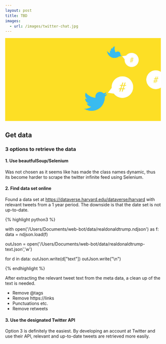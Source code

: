 ```yaml
---
layout: post
title: TBD
images:
  - url: /images/twitter-chat.jpg
---
```


<img src="/images/twitter-chat.jpg"/>


## Get data

### 3 options to retrieve the data

#### 1. Use beautfulSoup/Selenium 

Was not chosen as it seems like has made the class names dynamic, thus its become harder
to scrape the twitter infinite feed using Selenium.

#### 2. Find data set online

Found a data set at https://dataverse.harvard.edu/dataverse/harvard with relevant tweets from a 1 year period.
The downside is that the date set is not up-to-date.

{% highlight python3 %}

with open('/Users/Documents/web-bot/data/realdonaldtrump.ndjson') as f:
    data = ndjson.load(f)

outJson = open('/Users/Documents/web-bot/data/realdonaldtrump-text.json','w')

for d in data:
    outJson.write(d["text"])
    outJson.write("\n")

{% endhighlight %}

After extracting the relevant tweet text from the meta data, a clean up of the text is needed.

 * Remove @tags 
 * Remove https://links
 * Punctuations etc.
 * Remove retweets

#### 3. Use the designated Twitter API
 
 Option 3 is definitely the easiest. By developing an account at Twitter and use their API, relevant and up-to-date tweets are retrieved more easily.
 